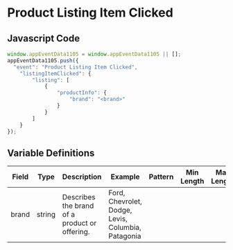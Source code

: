 # Product Listing Item Clicked

## Javascript Code
```js
window.appEventData1105 = window.appEventData1105 || [];
appEventData1105.push({
  "event": "Product Listing Item Clicked",
    "listingItemClicked": {
        "listing": [
            {
                "productInfo": {
                    "brand": "<brand>"
                }
            }
        ]
    }
});
```

## Variable Definitions

|Field|Type|Description|Example|Pattern|Min Length|Max Length|Minimum|Maximum|Multiple Of|
| --- | --- | --- | --- | --- | --- | --- | --- | --- | --- |
|brand|string|Describes the brand of a product or offering.|Ford, Chevrolet, Dodge, Levis, Columbia, Patagonia|||||||
